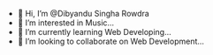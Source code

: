 - 👋 Hi, I’m @Dibyandu Singha Rowdra
- 👀 I’m interested in Music...
- 🌱 I’m currently learning Web Developing...
- 💞️ I’m looking to collaborate on Web Development...

<!---
SynysterRudro/SynysterRudro is a ✨ special ✨ repository because its `README.md` (this file) appears on your GitHub profile.
You can click the Preview link to take a look at your changes.
--->
